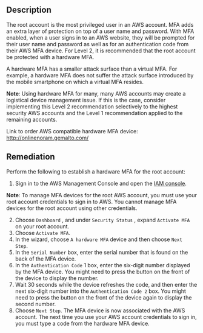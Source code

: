 ## Description

The root account is the most privileged user in an AWS account. MFA adds an extra layer of protection on top of a user name and password. With MFA enabled, when a user signs in to an AWS website, they will be prompted for their user name and password as well as for an authentication code from their AWS MFA device. For Level 2, it is recommended that the root account be protected with a hardware MFA.

A hardware MFA has a smaller attack surface than a virtual MFA. For example, a hardware MFA does not suffer the attack surface introduced by the mobile smartphone on which a virtual MFA resides.

**Note**: Using hardware MFA for many, many AWS accounts may create a logistical device management issue. If this is the case, consider implementing this Level 2 recommendation selectively to the highest security AWS accounts and the Level 1 recommendation applied to the remaining accounts.

Link to order AWS compatible hardware MFA device: http://onlinenoram.gemalto.com/

## Remediation

Perform the following to establish a hardware MFA for the root account:

1. Sign in to the AWS Management Console and open the [IAM console](https://console.aws.amazon.com/iam/).

**Note**: To manage MFA devices for the root AWS account, you must use your root account credentials to sign in to AWS. You cannot manage MFA devices for the root account using other credentials.

2. Choose `Dashboard` , and under `Security Status` , expand `Activate MFA` on your root account.
3. Choose `Activate MFA`.
4. In the wizard, choose `A hardware MFA` device and then choose `Next Step`.
5. In the `Serial Number` box, enter the serial number that is found on the back of the MFA device.
6. In the `Authentication Code` 1 box, enter the six-digit number displayed by the MFA device. You might need to press the button on the front of the device to display the number.
7. Wait 30 seconds while the device refreshes the code, and then enter the next six-digit number into the `Authentication Code 2` box. You might need to press the button on the front of the device again to display the second number.
8. Choose `Next Step`. The MFA device is now associated with the AWS account. The next time you use your AWS account credentials to sign in, you must type a code from the hardware MFA device.
